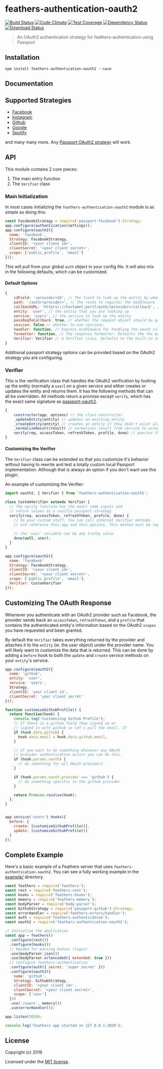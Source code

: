 # feathers-authentication-oauth2

[![Build Status](https://travis-ci.org/feathersjs/feathers-authentication-oauth2.png?branch=master)](https://travis-ci.org/feathersjs/feathers-authentication-oauth2)
[![Code Climate](https://codeclimate.com/github/feathersjs/feathers-authentication-oauth2/badges/gpa.svg)](https://codeclimate.com/github/feathersjs/feathers-authentication-oauth2)
[![Test Coverage](https://codeclimate.com/github/feathersjs/feathers-authentication-oauth2/badges/coverage.svg)](https://codeclimate.com/github/feathersjs/feathers-authentication-oauth2/coverage)
[![Dependency Status](https://img.shields.io/david/feathersjs/feathers-authentication-oauth2.svg?style=flat-square)](https://david-dm.org/feathersjs/feathers-authentication-oauth2)
[![Download Status](https://img.shields.io/npm/dm/feathers-authentication-oauth2.svg?style=flat-square)](https://www.npmjs.com/package/feathers-authentication-oauth2)

> An OAuth2 authentication strategy for feathers-authentication using Passport

## Installation

```
npm install feathers-authentication-oauth2 --save
```

## Documentation

<!-- Please refer to the [feathers-authentication-oauth2 documentation](http://docs.feathersjs.com/) for more details. -->

## Supported Strategies

- [Facebook](https://github.com/jaredhanson/passport-facebook)
- [Instagram](https://github.com/jaredhanson/passport-instagram)
- [Github](https://github.com/jaredhanson/passport-github)
- [Google](https://github.com/jaredhanson/passport-google-oauth2)
- [Spotify](https://github.com/JMPerez/passport-spotify)

and many many more. Any [Passport OAuth2 strategy](http://passportjs.org/) will work.

## API

This module contains 2 core pieces:

1. The main entry function
2. The `Verifier` class

### Main Initialization

In most cases initializing the `feathers-authentication-oauth2` module is as simple as doing this:

```js
const FacebookStrategy = require('passport-facebook').Strategy;
app.configure(authentication(settings));
app.configure(oauth2({
  name: 'facebook',
  Strategy: FacebookStrategy,
  clientID: '<your client id>',
  clientSecret: '<your client secret>',
  scope: ['public_profile', 'email']
}));
```

This will pull from your global `auth` object in your config file. It will also mix in the following defaults, which can be customized.

#### Default Options

```js
{
    idField: '<provider>Id', // The field to look up the entity by when logging in with the provider. Defaults to '<provider>Id' (ie. 'facebookId').
    path: '/auth/<provider>', // The route to register the middleware
    callbackURL: 'http(s)://hostame[:port]/auth/<provider>/callback', // The callback url. Will automatically take into account your host and port and whether you are in production based on your app environment to construct the url. (ie. in development http://localhost:3030/auth/facebook/callback)
    entity: 'user', // the entity that you are looking up
    service: 'users', // the service to look up the entity
    passReqToCallback: true, // whether the request object should be passed to `verify`
    session: false // whether to use sessions,
    handler: function, // Express middleware for handling the oauth callback. Defaults to the built in middleware.
    formatter: function, // The response formatter. Defaults the the built in feathers-rest formatter, which returns JSON.
    Verifier: Verifier // A Verifier class. Defaults to the built-in one but can be a custom one. See below for details.
}
```

Additional passport strategy options can be provided based on the OAuth2 strategy you are configuring.

### Verifier

This is the verification class that handles the OAuth2 verification by looking up the entity (normally a `user`) on a given service and either creates or updates the entity and returns them. It has the following methods that can all be overridden. All methods return a promise except `verify`, which has the exact same signature as [passport-oauth2](https://github.com/jaredhanson/passport-oauth2).

```js
{
    constructor(app, options) // the class constructor
    _updateEntity(entity) // updates an existing entity
    _createEntity(entity) // creates an entity if they didn't exist already
    _normalizeResult(result) // normalizes result from service to account for pagination
    verify(req, accessToken, refreshToken, profile, done) // queries the service and calls the other internal functions.
}
```

#### Customizing the Verifier

The `Verifier` class can be extended so that you customize it's behavior without having to rewrite and test a totally custom local Passport implementation. Although that is always an option if you don't want use this plugin.

An example of customizing the Verifier:

```js
import oauth2, { Verifier } from 'feathers-authentication-oauth2';

class CustomVerifier extends Verifier {
  // The verify function has the exact same inputs and 
  // return values as a vanilla passport strategy
  verify(req, accessToken, refreshToken, profile, done) {
    // do your custom stuff. You can call internal Verifier methods
    // and reference this.app and this.options. This method must be implemented.
      
    // the 'user' variable can be any truthy value
    done(null, user);
  }
}

app.configure(oauth2({
  name: 'facebook'
  Strategy: FacebookStrategy,
  clientID: '<your client id>',
  clientSecret: '<your client secret>',
  scope: ['public_profile', 'email'],
  Verifier: CustomVerifier
}));
```

## Customizing The OAuth Response

Whenever you authenticate with an OAuth2 provider such as Facebook, the provider sends back an `accessToken`, `refreshToken`, and a `profile` that contains the authenticated entity's information based on the OAuth2 `scopes` you have requested and been granted.

By default the `Verifier` takes everything returned by the provider and attaches it to the `entity` (ie. the user object) under the provider name. You will likely want to customize the data that is returned. This can be done by adding a `before` hook to both the `update` and `create` service methods on your `entity`'s service.

```js
app.configure(oauth2({
  name: 'github',
  entity: 'user',
  service: 'users',
  Strategy,
  clientID: 'your client id',
  clientSecret: 'your client secret'
}));

function customizeGithubProfile() {
  return function(hook) {
    console.log('Customizing Github Profile');
    // If there is a github field they signed up or
    // signed in with github so let's pull the email. If
    if (hook.data.github) {
      hook.data.email = hook.data.github.email; 
    }

    // If you want to do something whenever any OAuth
    // provider authentication occurs you can do this.
    if (hook.params.oauth) {
      // do something for all OAuth providers
    }

    if (hook.params.oauth.provider === 'github') {
      // do something specific to the github provider
    }

    return Promise.resolve(hook);
  };
}


app.service('users').hooks({
  before: {
    create: [customizeGithubProfile()],
    update: [customizeGithubProfile()]
  }
});
```

## Complete Example

Here's a basic example of a Feathers server that uses `feathers-authentication-oauth2`. You can see a fully working example in the [example/](./example/) directory.

```js
const feathers = require('feathers');
const rest = require('feathers-rest');
const hooks = require('feathers-hooks');
const memory = require('feathers-memory');
const bodyParser = require('body-parser');
const GithubStrategy = require('passport-github').Strategy;
const errorHandler = require('feathers-errors/handler');
const auth = require('feathers-authentication');
const oauth2 = require('feathers-authentication-oauth2');

// Initialize the application
const app = feathers()
  .configure(rest())
  .configure(hooks())
  // Needed for parsing bodies (login)
  .use(bodyParser.json())
  .use(bodyParser.urlencoded({ extended: true }))
  // Configure feathers-authentication
  .configure(auth({ secret: 'super secret' }))
  .configure(oauth2({
    name: 'github',
    Strategy: GithubStrategy,
    clientID: '<your client id>',
    clientSecret: '<your client secret>',
    scope: ['user']
  }))
  .use('/users', memory())
  .use(errorHandler());

app.listen(3030);

console.log('Feathers app started on 127.0.0.1:3030');
```

## License

Copyright (c) 2016

Licensed under the [MIT license](LICENSE).
